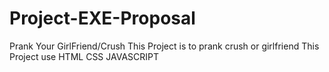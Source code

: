 # Project-EXE-Proposal
Prank Your GirlFriend/Crush 
This Project is to prank crush or girlfriend 
This Project use HTML CSS JAVASCRIPT
